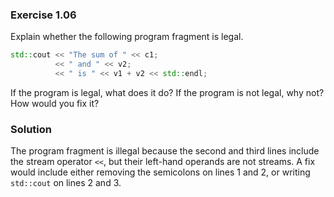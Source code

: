 ### Exercise 1.06

Explain whether the following program fragment is legal.

```cpp
std::cout << "The sum of " << c1;
          << " and " << v2;
          << " is " << v1 + v2 << std::endl;
```

If the program is legal, what does it do? If the program is not legal, why not?
How would you fix it?

### Solution

The program fragment is illegal because the second and third lines include the
stream operator `<<`, but their left-hand operands are not streams. A fix would
include either removing the semicolons on lines 1 and 2, or writing `std::cout`
on lines 2 and 3.
